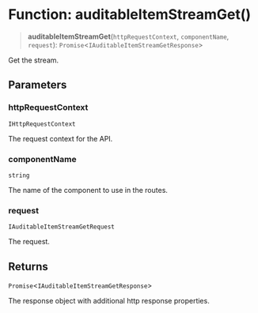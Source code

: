 # Function: auditableItemStreamGet()

> **auditableItemStreamGet**(`httpRequestContext`, `componentName`, `request`): `Promise`\<`IAuditableItemStreamGetResponse`\>

Get the stream.

## Parameters

### httpRequestContext

`IHttpRequestContext`

The request context for the API.

### componentName

`string`

The name of the component to use in the routes.

### request

`IAuditableItemStreamGetRequest`

The request.

## Returns

`Promise`\<`IAuditableItemStreamGetResponse`\>

The response object with additional http response properties.
